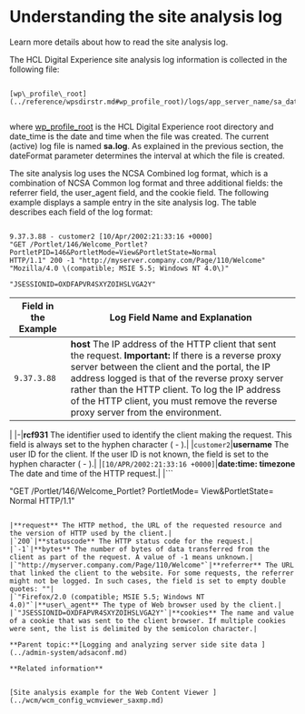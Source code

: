 # Understanding the site analysis log 

Learn more details about how to read the site analysis log.

The HCL Digital Experience site analysis log information is collected in the following file:

```

[wp\_profile\_root](../reference/wpsdirstr.md#wp_profile_root)/logs/app_server_name/sa_date_time.log


```

where [wp\_profile\_root](../reference/wpsdirstr.md#wp_profile_root) is the HCL Digital Experience root directory and date\_time is the date and time when the file was created. The current \(active\) log file is named **sa.log**. As explained in the previous section, the dateFormat parameter determines the interval at which the file is created.

The site analysis log uses the NCSA Combined log format, which is a combination of NCSA Common log format and three additional fields: the referrer field, the user\_agent field, and the cookie field. The following example displays a sample entry in the site analysis log. The table describes each field of the log format:

```

9.37.3.88 - customer2 [10/Apr/2002:21:33:16 +0000]
"GET /Portlet/146/Welcome_Portlet?PortletPID=146&PortletMode=View&PortletState=Normal
HTTP/1.1" 200 -1 "http://myserver.company.com/Page/110/Welcome"
"Mozilla/4.0 \(compatible; MSIE 5.5; Windows NT 4.0\)"

"JSESSIONID=OXDFAPVR4SXYZOIHSLVGA2Y"

```

|Field in the Example|Log Field Name and Explanation|
|--------------------|------------------------------|
|`9.37.3.88`|**host** The IP address of the HTTP client that sent the request. **Important:** If there is a reverse proxy server between the client and the portal, the IP address logged is that of the reverse proxy server rather than the HTTP client. To log the IP address of the HTTP client, you must remove the reverse proxy server from the environment.

|
|-|**rcf931** The identifier used to identify the client making the request. This field is always set to the hyphen character \( - \).|
|`customer2`|**username** The user ID for the client. If the user ID is not known, the field is set to the hyphen character \( - \).|
|`[10/APR/2002:21:33:16 +0000]`|**date:time: timezone** The date and time of the HTTP request.|
|```

"GET /Portlet/146/Welcome_Portlet?
PortletMode=
View&PortletState= Normal HTTP/1.1"

```

|**request** The HTTP method, the URL of the requested resource and the version of HTTP used by the client.|
|`200`|**statuscode** The HTTP status code for the request.|
|`-1`|**bytes** The number of bytes of data transferred from the client as part of the request. A value of -1 means unknown.|
|`"http://myserver.company.com/Page/110/Welcome"`|**referrer** The URL that linked the client to the website. For some requests, the referrer might not be logged. In such cases, the field is set to empty double quotes: ""|
|`"Firefox/2.0 (compatible; MSIE 5.5; Windows NT 4.0)"`|**user\_agent** The type of Web browser used by the client.|
|`"JSESSIONID=OXDFAPVR4SXYZOIHSLVGA2Y"`|**cookies** The name and value of a cookie that was sent to the client browser. If multiple cookies were sent, the list is delimited by the semicolon character.|

**Parent topic:**[Logging and analyzing server side site data ](../admin-system/adsaconf.md)

**Related information**  


[Site analysis example for the Web Content Viewer ](../wcm/wcm_config_wcmviewer_saxmp.md)

